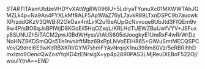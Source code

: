 $START$lTAamUtdzeVHDYvXAtWgRW096lU+5LdryaTYunuXc01MXWWTAhJGMZLk4p+Na9An4FYXLkMf8ALF5Ap1WaZ76yL7avkR89LTxnDSPC9b7auowkXPrzddGKzV3QWBiR2OkOax4ntLirK2uf6eAUpGcNvvcqe8UbJtd3FfQEm9v9w4P/sBO6qJsBPIWjD8KGdEil5HqOZxqL/KRLHdTUEWZBuUwfVYV+JSFuxy8SUNUZh5ITACM2pwJ0BdWHyssVtAUS605dJoogkyE1UmRxF4wRrWrDzNoHNZ8KDSmQQs51le1nvslrftMbz69xPpLNVoEEiH865+GiWuSmtMECQSPCVcvQ9drel6E9wKdRBXKRl/GYM7shmFYAvNrqqX1nu398m80Vz/5eRBRihhDmxlzro9OencQwZosYtqKD4zENrsigX+yp4p2890PAS3LMjReuDIEBoF522Oj/wouIYtnA==$END$